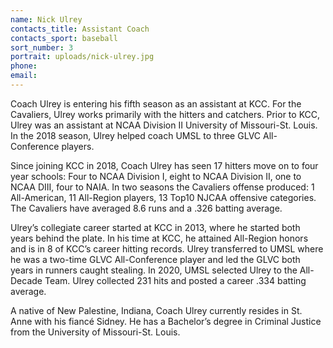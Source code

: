 ```yaml
---
name: Nick Ulrey
contacts_title: Assistant Coach
contacts_sport: baseball
sort_number: 3
portrait: uploads/nick-ulrey.jpg
phone:
email:
---
```


Coach Ulrey is entering his fifth season as an assistant at KCC. For the Cavaliers, Ulrey works primarily with the hitters and catchers. Prior to KCC, Ulrey was an assistant at NCAA Division II University of Missouri-St. Louis. In the 2018 season, Ulrey helped coach UMSL to three GLVC All-Conference players.

Since joining KCC in 2018, Coach Ulrey has seen 17 hitters move on to four year schools: Four to NCAA Division I, eight to NCAA Division II, one to NCAA DIII, four to NAIA. In two seasons the Cavaliers offense produced: 1 All-American, 11 All-Region players, 13 Top10 NJCAA offensive categories. The Cavaliers have averaged 8.6 runs and a .326 batting average.&nbsp;

Ulrey’s collegiate career started at KCC in 2013, where he started both years behind the plate. In his time at KCC, he attained All-Region honors and is in 8 of KCC’s career hitting records. Ulrey transferred to UMSL where he was a two-time GLVC All-Conference player and led the GLVC both years in runners caught stealing. In 2020, UMSL selected Ulrey to the All-Decade Team. Ulrey collected 231 hits and posted a career .334 batting average.&nbsp;

A native of New Palestine, Indiana, Coach Ulrey currently resides in St. Anne with his fiancé Sidney. He has a Bachelor’s degree in Criminal Justice from the University of Missouri-St. Louis.
